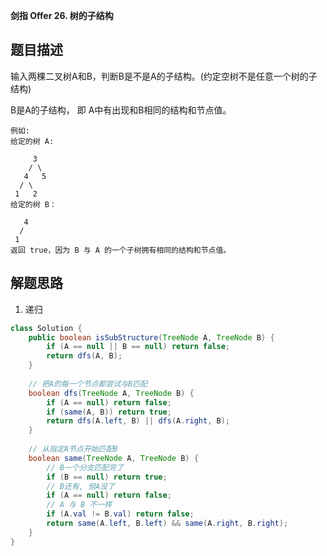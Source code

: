 **剑指 Offer 26. 树的子结构**

## 题目描述

输入两棵二叉树A和B，判断B是不是A的子结构。(约定空树不是任意一个树的子结构)

B是A的子结构， 即 A中有出现和B相同的结构和节点值。

```
例如:
给定的树 A:

     3
    / \
   4   5
  / \
 1   2
给定的树 B：

   4 
  /
 1
返回 true，因为 B 与 A 的一个子树拥有相同的结构和节点值。
```

## 解题思路

1. 递归

```java
class Solution {
    public boolean isSubStructure(TreeNode A, TreeNode B) {
        if (A == null || B == null) return false;
        return dfs(A, B);
    }
    
    // 把A的每一个节点都尝试与B匹配
    boolean dfs(TreeNode A, TreeNode B) {
        if (A == null) return false;
        if (same(A, B)) return true;
        return dfs(A.left, B) || dfs(A.right, B);
    }
    
    // 从指定A节点开始匹配B
    boolean same(TreeNode A, TreeNode B) {
        // B一个分支匹配完了
        if (B == null) return true;
        // B还有, 但A没了
        if (A == null) return false;
        // A 与 B 不一样
        if (A.val != B.val) return false;
        return same(A.left, B.left) && same(A.right, B.right);
    }
}
```